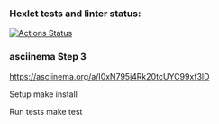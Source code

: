 ### Hexlet tests and linter status:
[![Actions Status](https://github.com/AndrewNikitin127/frontend-project-46/workflows/hexlet-check/badge.svg)](https://github.com/AndrewNikitin127/frontend-project-46/actions)

### asciinema Step 3
https://asciinema.org/a/I0xN795j4Rk20tcUYC99xf3lD

Setup
make install

Run tests
make test